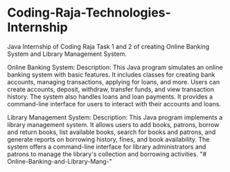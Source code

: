 # Coding-Raja-Technologies-Internship
Java Internship of Coding Raja Task 1 and 2 of creating Online Banking System and Library Management System.

Online Banking System:
Description: This Java program simulates an online banking system with basic features. It includes classes for creating bank accounts, managing transactions, applying for loans, and more. Users can create accounts, deposit, withdraw, transfer funds, and view transaction history. The system also handles loans and loan payments. It provides a command-line interface for users to interact with their accounts and loans.

Library Management System:
Description: This Java program implements a library management system. It allows users to add books, patrons, borrow and return books, list available books, search for books and patrons, and generate reports on borrowing history, fines, and book availability. The system offers a command-line interface for library administrators and patrons to manage the library's collection and borrowing activities.
"# Online-Banking-and-Library-Mang-" 
